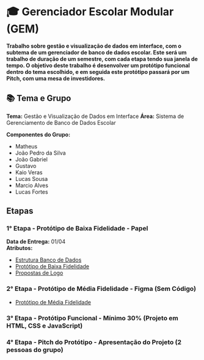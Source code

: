 # 🎓 Gerenciador Escolar Modular (GEM)

**Trabalho sobre gestão e visualização de dados em interface, com o subtema de um gerenciador de banco de dados escolar. Este será um trabalho de duração de um semestre, com cada etapa tendo sua janela de tempo. O objetivo deste trabalho é desenvolver um protótipo funcional dentro do tema escolhido, e em seguida este protótipo passará por um Pitch, com uma mesa de investidores.**

## 📚 Tema e Grupo

**Tema:** Gestão e Visualização de Dados em Interface
**Área:** Sistema de Gerenciamento de Banco de Dados Escolar

**Componentes do Grupo:**
- Matheus
- João Pedro da Silva
- João Gabriel
- Gustavo
- Kaio Veras
- Lucas Sousa
- Marcio Alves
- Lucas Fortes

## Etapas
### 1° Etapa - Protótipo de Baixa Fidelidade - Papel
**Data de Entrega:** 01/04 <br/>
**Atributos:** 
- [Estrutura Banco de Dados](DATABASE.md)
- [Protótipo de Baixa Fidelidade](GEM.pdf)
- [Propostas de Logo](Logos)

### 2° Etapa - Protótipo de Média Fidelidade - Figma (Sem Código)
- [Protótipo de Média Fidelidade](https://www.figma.com/design/EKNn9umNDLaixu5CAc3uPc/GEM?m=auto&t=pWUbBmWAGV1gtfOs-6)

### 3° Etapa - Protótipo Funcional - Mínimo 30% (Projeto em HTML, CSS e JavaScript)

### 4° Etapa - Pitch do Protótipo - Apresentação do Projeto (2 pessoas do grupo)

